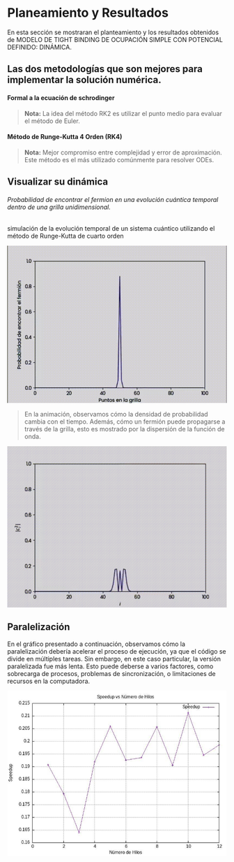 # Planeamiento  y Resultados 

En esta sección se mostraran el planteamiento y los resultados obtenidos de MODELO DE TIGHT BINDING DE OCUPACIÓN SIMPLE CON POTENCIAL DEFINIDO: DINÁMICA.    


## Las dos metodologías que son mejores para implementar la solución numérica.

####  Formal a la ecuación de schrodinger


> **Nota:** La idea del método RK2 es utilizar el punto medio para evaluar el método de Euler.

#### Método de Runge-Kutta 4 Orden (RK4)
> **Nota:** Mejor compromiso entre complejidad y error de aproximación. Este método es el más utilizado comúnmente para resolver ODEs.

## Visualizar su dinámica
###### Probabilidad de encontrar el fermion en una evolución cuántica temporal dentro de una grilla unidimensional.


simulación de la evolución temporal de un sistema cuántico utilizando el método de Runge-Kutta de cuarto orden

![Animación1](1.gif)

> En la animación, observamos cómo la densidad de probabilidad cambia con el tiempo. Además, cómo un fermión puede propagarse a través de la grilla, esto es mostrado por la dispersión de la función de onda. 

![Animación2](gif2.gif)

## Paralelización 
En el gráfico presentado a continuación, observamos cómo la paralelización debería acelerar el proceso de ejecución, ya que el código se divide en múltiples tareas. Sin embargo, en este caso particular, la versión paralelizada fue más lenta. Esto puede deberse a varios factores, como sobrecarga de procesos, problemas de sincronización, o limitaciones de recursos en la computadora.    
<div>
<img src="paralelizacion.jpeg"/>
</div>

